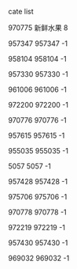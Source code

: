 cate list

970775 新鲜水果 8

957347 957347 -1

958104 958104 -1

957330 957330 -1

961006 961006 -1

972200 972200 -1

970776 970776 -1

957615 957615 -1

955035 955035 -1

5057 5057 -1

957428 957428 -1

975706 975706 -1

970778 970778 -1

972219 972219 -1

957430 957430 -1

969032 969032 -1

